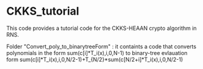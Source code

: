 # CKKS_tutorial
This code provides a tutorial code for the CKKS-HEAAN crypto algorithm in RNS.

Folder "Convert_poly_to_binarytreeForm" 
: it containts a code that converts polynomials in the form sum(c[i]*T_i(x),i,0,N-1) to binary-tree evlauation form 
sum(c[i]*T_i(x),i,0,N/2-1)+T_{N/2}*sum(c[N/2+i]*T_i(x),i,0,N/2-1)

